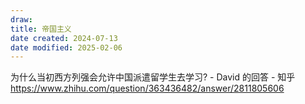 ```yaml
---
draw:
title: 帝国主义
date created: 2024-07-13
date modified: 2025-02-06
---
```


为什么当初西方列强会允许中国派遣留学生去学习? - David 的回答 - 知乎  
https://www.zhihu.com/question/363436482/answer/2811805606
